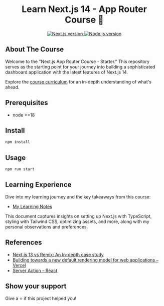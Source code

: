 <h1 align="center">Learn Next.js 14 - App Router Course 👋</h1>
<p align="center">
  <a href="https://nextjs.org/learn">
    <img alt="Next.js version" src="https://img.shields.io/badge/next.js-%3E%3D14.0.0-blue.svg">
  </a>
  <a href="https://nodejs.org/en/">
    <img alt="Node.js version" src="https://img.shields.io/badge/node-%3E%3D18-blue.svg">
  </a>
</p>

## About The Course

Welcome to the "Next.js App Router Course - Starter." This repository serves as the starting point for your journey into building a sophisticated dashboard application with the latest features of Next.js 14.

Explore the [course curriculum](https://nextjs.org/learn) for an in-depth understanding of what's ahead.

## Prerequisites

- node >=18

## Install

```sh
npm install
```

## Usage

```sh
npm run start
```

## Learning Experience

Dive into my learning journey and the key takeaways from this course:

- [My Learning Notes](./Learning.md)

This document captures insights on setting up Next.js with TypeScript, styling with Tailwind CSS, optimizing assets, and more, along with my personal observations and preferences.

## References

- [Next.js 13 vs Remix: An In-depth case study](https://prateeksurana.me/blog/nextjs-13-vs-remix-an-in-depth-case-study/)
- [Building towards a new default rendering model for web applications – Vercel](https://vercel.com/blog/partial-prerendering-with-next-js-creating-a-new-default-rendering-model)
- [Server Action – React](https://react.dev/reference/react/use-server)

## Show your support

Give a ⭐️ if this project helped you!
